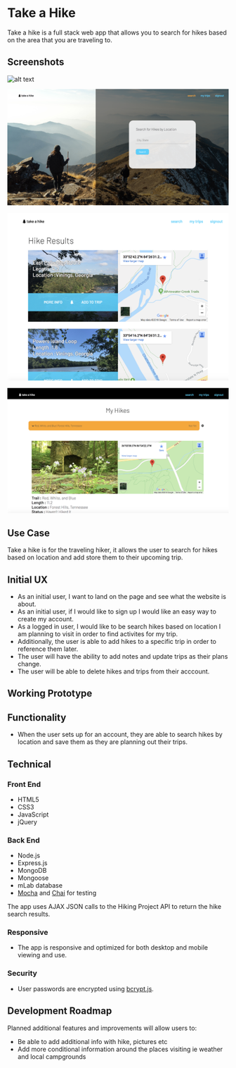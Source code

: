 # Take a Hike

Take a hike is a full stack web app that allows you to search for hikes based on the area that you are traveling to.
## Screenshots

![alt text](https://github.com/pelosirm/take-a-hike-node-capstone/blob/master/readmeImg/front-page.png)

![alt text](https://github.com/pelosirm/take-a-hike-node-capstone/blob/master/readmeImg/search.png)

![alt text](https://github.com/pelosirm/take-a-hike-node-capstone/blob/master/readmeImg/hike-results.png)

![alt text](https://github.com/pelosirm/take-a-hike-node-capstone/blob/master/readmeImg/hike-info.png)

## Use Case
Take a hike is for the traveling hiker, it allows the user to search for hikes based on location and add store them to their upcoming trip.

## Initial UX

* As an initial user, I want to land on the page and see what the website is about.
* As an initial user, if I would like to sign up I would like an easy way to create my account.
* As a logged in user, I would like to be search hikes based on location I am planning to visit in order to find activites for my trip.
* Additionally, the user is able to add hikes to a specific trip in order to reference them later.
* The user will have the ability to add notes and update trips as their plans change.
* The user will be able to delete hikes and trips from their acccount.



## Working Prototype


## Functionality
* When the user sets up for an account, they are able to search hikes by location and save them as they are planning out their trips.

## Technical

<h3>Front End</h3>
<ul>
    <li>HTML5</li>
    <li>CSS3</li>
    <li>JavaScript</li>
    <li>jQuery</li>
</ul>
<h3>Back End</h3>
<ul>
    <li>Node.js</li>
    <li>Express.js</li>
    <li>MongoDB</li>
    <li>Mongoose</li>
    <li>mLab database</li>
    <li><a href="https://mochajs.org/">Mocha</a> and <a href="http://chaijs.com/">Chai</a> for testing</li>

</ul>
<p>The app uses AJAX JSON calls to the Hiking Project API to return the hike search results.</p>
<h3>Responsive</h3>
<ul>
    <li>The app is responsive and optimized for both desktop and mobile viewing and use.</li>
</ul>
<h3>Security</h3>
<ul>
    <li>User passwords are encrypted using <a href="https://github.com/dcodeIO/bcrypt.js">bcrypt.js</a>.</li>
</ul>

## Development Roadmap
Planned additional features and improvements will allow users to:

<ul>
    <li>Be able to add additional info with hike, pictures etc</li>
    <li>Add more conditional information around the places visiting ie weather and local campgrounds</li>
</ul>
